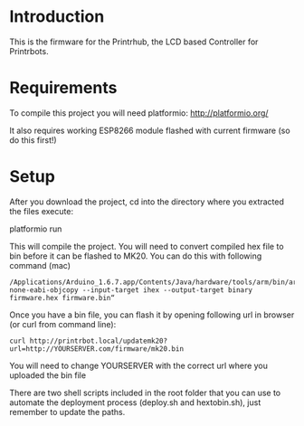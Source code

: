 # Introduction

This is the firmware for the Printrhub, the LCD based Controller for Printrbots.

# Requirements

To compile this project you will need platformio: http://platformio.org/

It also requires working ESP8266 module flashed with current firmware (so do this first!)

# Setup

After you download the project, cd into the directory where you extracted the files execute:

platformio run

This will compile the project. You will need to convert compiled hex file to bin before it can be flashed to MK20.
You can do this with following command (mac)

```
/Applications/Arduino_1.6.7.app/Contents/Java/hardware/tools/arm/bin/arm-none-eabi-objcopy --input-target ihex --output-target binary firmware.hex firmware.bin“
```

Once you have a bin file, you can flash it by opening following url in browser (or curl from command line):

```
curl http://printrbot.local/updatemk20?url=http://YOURSERVER.com/firmware/mk20.bin
```

You will need to change YOURSERVER with the correct url where you uploaded the bin file

There are two shell scripts included in the root folder that you can use to automate the deployment process (deploy.sh and hextobin.sh), just remember to update the paths.
